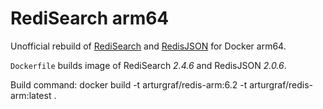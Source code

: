 # RediSearch arm64
Unofficial rebuild of [RediSearch](https://github.com/RediSearch/RediSearch) and [RedisJSON](https://github.com/RedisJSON/RedisJSON) for Docker arm64.

`Dockerfile` builds image of RediSearch *2.4.6* and RedisJSON *2.0.6*.

Build command: docker build -t arturgraf/redis-arm:6.2 -t arturgraf/redis-arm:latest .
